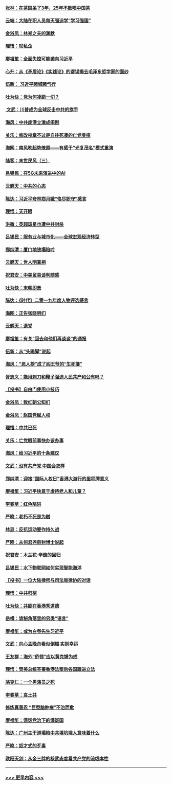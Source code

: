 #### [张林：在茶园呆了3年，25年不敢喝中国茶](../pages/nsc993/n11739240.md?t=12231133) 
#### [云端：大陆在职人员每天强迫学“学习强国”](../pages/nsc993/n11738735.md?t=12231133) 
#### [金浴凤：林郑之夫的渊默](../pages/nsc993/n11737735.md?t=12231133) 
#### [理悟：叹私企](../pages/nsc993/n11737715.md?t=12231133) 
#### [廖祖笙：全面失控可能袭向习近平](../pages/nsc993/n11737704.md?t=12231133) 
#### [心升：从《矛盾论》《实践论》的谬误揭去毛泽东哲学家的面纱](../pages/nsc993/n11736962.md?t=12231133) 
#### [伍新： 习近平赌城赌气行](../pages/nsc993/n11736929.md?t=12231133) 
#### [吐为快：党为何凌蹈一切？](../pages/nsc993/n11736915.md?t=12231133) 
#### [ 文武：川普成为全球反击中共的旗手](../pages/nsc993/n11736882.md?t=12231133) 
#### [海风：中共废港立澳成闹剧](../pages/nsc993/n11735857.md?t=12231133) 
#### [关乐：修改校章不过是自往死凑的亡党臭棋](../pages/nsc993/n11735097.md?t=12231133) 
#### [海网：南风吹起势燎原——有感于“光复茂名”模式重演](../pages/nsc993/n11732308.md?t=12231133) 
#### [陆客：末世民风（三）](../pages/nsc993/n11732211.md?t=12231133) 
#### [吕锡民：在5G未来演进中的AI](../pages/nsc993/n11730010.md?t=12231133) 
#### [云鹤天：中共的心态](../pages/nsc993/n11729906.md?t=12231133) 
#### [陈达：习近平夸林郑月娥“恪尽职守”感言](../pages/nsc993/n11729881.md?t=12231133) 
#### [理悟：天开眼](../pages/nsc993/n11729699.md?t=12231133) 
#### [洪微：英超球星也遭中共封杀](../pages/nsc993/n11727243.md?t=12231133) 
#### [吕锡民：服务业与城市化——全球宏观经济转型](../pages/nsc993/n11725845.md?t=12231133) 
#### [郑纯清：厦门地铁塌陷吟](../pages/nsc993/n11725813.md?t=12231133) 
#### [云鹤天：世人明真相](../pages/nsc993/n11725621.md?t=12231133) 
#### [祝君安：中美贸易谈判随感](../pages/nsc993/n11725609.md?t=12231133) 
#### [吐为快：末朝即景](../pages/nsc993/n11723365.md?t=12231133) 
#### [陈达：《时代》二零一九年度人物评选感言](../pages/nsc993/n11723337.md?t=12231133) 
#### [海网：正告张晓明们](../pages/nsc993/n11723228.md?t=12231133) 
#### [云鹤天：退党](../pages/nsc993/n11723056.md?t=12231133) 
#### [廖祖笙：有关“回去和他们再谈谈”的通报](../pages/nsc993/n11722442.md?t=12231133) 
#### [伍新：从“头踢脚”说起](../pages/nsc993/n11722429.md?t=12231133) 
#### [海风：“恶人榜”成了阎王爷的“生死簿”](../pages/nsc993/n11722272.md?t=12231133) 
#### [胥志义：能用剌刀和鞭子强迫人民共产和公有吗？](../pages/nsc993/n11720569.md?t=12231133) 
#### [【投书】自由门使用小技巧](../pages/nsc993/n11720180.md?t=12231133) 
#### [金浴凤：致红朝公知们](../pages/nsc993/n11720563.md?t=12231133) 
#### [金浴凤：赵国党赋人权](../pages/nsc993/n11720533.md?t=12231133) 
#### [理悟：中共已死](../pages/nsc993/n11720233.md?t=12231133) 
#### [关乐：亡党眼前事快办该办事](../pages/nsc993/n11719160.md?t=12231133) 
#### [海风：给习近平的十条建议](../pages/nsc993/n11717616.md?t=12231133) 
#### [文武：没有共产党 中国会怎样](../pages/nsc993/n11717584.md?t=12231133) 
#### [郑纯清：迎接“国际人权日”香港大游行的里程牌意义](../pages/nsc993/n11717417.md?t=12231133) 
#### [廖祖笙：习近平快意于虐待老人和儿童？](../pages/nsc993/n11715313.md?t=12231133) 
#### [李春草：红色陷阱](../pages/nsc993/n11715029.md?t=12231133) 
#### [严晓：老朽不死是为贼](../pages/nsc993/n11712910.md?t=12231133) 
#### [林忌：反抗运动要作持久战](../pages/nsc993/n11712623.md?t=12231133) 
#### [严晓：从何君尧册封博士说起](../pages/nsc993/n11712465.md?t=12231133) 
#### [祝君安：木兰花·辛酸的回归](../pages/nsc993/n11712381.md?t=12231133) 
#### [吕锡民：水下物联网如何实现智能海洋](../pages/nsc993/n11711158.md?t=12231133) 
#### [【投书】一位大陆律师与司法局律协的对话](../pages/nsc993/n11709675.md?t=12231133) 
#### [理悟：中共归宿](../pages/nsc993/n11710059.md?t=12231133) 
#### [吐为快：共匪在香港秀道德](../pages/nsc993/n11709979.md?t=12231133) 
#### [岳横：诡秘角落里的另类“语言”](../pages/nsc993/n11709792.md?t=12231133) 
#### [廖祖笙：或为白卷先生习近平](../pages/nsc993/n11708330.md?t=12231133) 
#### [文武：向心孟晚舟看似倒楣 实则幸运](../pages/nsc993/n11708236.md?t=12231133) 
#### [王友群：海外“侨领”应以黄克锵为戒](../pages/nsc993/n11706176.md?t=12231133) 
#### [理悟：贺美总统签署香港法案后各国跟进立法](../pages/nsc993/n11706853.md?t=12231133) 
#### [骆克仁：一个男演员之死](../pages/nsc993/n11706677.md?t=12231133) 
#### [李春草：哀土共](../pages/nsc993/n11706255.md?t=12231133) 
#### [修炼真善忍 “巨型脑肿瘤”不治而愈](../pages/nsc993/n11705340.md?t=12231133) 
#### [廖祖笙：饿饭党治下的饿饭国](../pages/nsc993/n11705085.md?t=12231133) 
#### [陈达：广州主干道塌陷中共填坑埋人意味着什么](../pages/nsc993/n11705046.md?t=12231133) 
#### [严晓：奴才式的歹毒](../pages/nsc993/n11704826.md?t=12231133) 
#### [欧阳天剑：从金三胖的核武态度看共产党的流氓本性](../pages/nsc993/n11702238.md?t=12231133) 

----
#### [ >>> 更早内容 <<< ](../indexes/nsc993-earlier.md)
